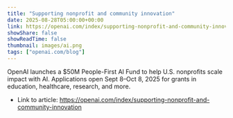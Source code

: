 ```yaml
---
title: "Supporting nonprofit and community innovation"
date: 2025-08-28T05:00:00+00:00
link: https://openai.com/index/supporting-nonprofit-and-community-innovation
showShare: false
showReadTime: false
thumbnail: images/ai.png
tags: ["openai.com/blog"]
---
```

OpenAI launches a $50M People-First AI Fund to help U.S. nonprofits scale impact with AI. Applications open Sept 8–Oct 8, 2025 for grants in education, healthcare, research, and more.

- Link to article: https://openai.com/index/supporting-nonprofit-and-community-innovation